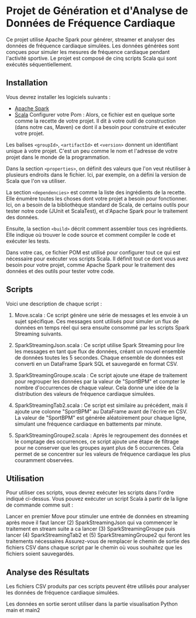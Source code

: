 # Projet de Génération et d'Analyse de Données de Fréquence Cardiaque

 Ce projet utilise Apache Spark pour générer, streamer et analyser des données de fréquence cardiaque simulées. Les données générées sont conçues pour simuler les mesures de fréquence cardiaque pendant l'activité sportive. Le projet est composé de cinq scripts Scala qui sont exécutés séquentiellement.

## Installation
Vous devrez installer les logiciels suivants :
- [Apache Spark](https://spark.apache.org/docs/latest/spark-standalone.html)
- [Scala](https://www.scala-lang.org/download/)
Configurer votre Pom :
 Alors, ce fichier est en quelque sorte comme la recette de votre projet. Il dit à votre outil de construction (dans notre cas, Maven) ce dont il a besoin pour construire et exécuter votre projet.

Les balises `<groupId>`, `<artifactId>` et `<version>` donnent un identifiant unique à votre projet. C'est un peu comme le nom et l'adresse de votre projet dans le monde de la programmation.

Dans la section `<properties>`, on définit des valeurs que l'on veut réutiliser à plusieurs endroits dans le fichier. Ici, par exemple, on a défini la version de Scala que l'on va utiliser.

La section `<dependencies>` est comme la liste des ingrédients de la recette. Elle énumère toutes les choses dont votre projet a besoin pour fonctionner. Ici, on a besoin de la bibliothèque standard de Scala, de certains outils pour tester notre code (JUnit et ScalaTest), et d'Apache Spark pour le traitement des données.

Ensuite, la section `<build>` décrit comment assembler tous ces ingrédients. Elle indique où trouver le code source et comment compiler le code et exécuter les tests.

Dans votre cas, ce fichier POM est utilisé pour configurer tout ce qui est nécessaire pour exécuter vos scripts Scala. Il définit tout ce dont vous avez besoin pour votre projet, comme Apache Spark pour le traitement des données et des outils pour tester votre code.




## Scripts
Voici une description de chaque script :
1. Move.scala : Ce script génère une série de messages et les envoie à un sujet spécifique. Ces messages sont utilisés pour simuler un flux de données en temps réel qui sera ensuite consommé par les scripts Spark Streaming suivants.

2. SparkStreamingJson.scala : Ce script utilise Spark Streaming pour lire les messages en tant que flux de données, créant un nouvel ensemble de données toutes les 5 secondes. Chaque ensemble de données est converti en un DataFrame Spark SQL et sauvegardé en format CSV.

3. SparkStreamingGroupe.scala : Ce script ajoute une étape de traitement pour regrouper les données par la valeur de "SportBPM" et compter le nombre d'occurrences de chaque valeur. Cela donne une idée de la distribution des valeurs de fréquence cardiaque simulées.
 
4. SparkStreamingTab2.scala : Ce script est similaire au précédent, mais il ajoute une colonne "SportBPM" au DataFrame avant de l'écrire en CSV. La valeur de "SportBPM" est générée aléatoirement pour chaque ligne, simulant une fréquence cardiaque en battements par minute.

5. SparkStreamingGroupe2.scala : Après le regroupement des données et le comptage des occurrences, ce script ajoute une étape de filtrage pour ne conserver que les groupes ayant plus de 5 occurrences. Cela permet de se concentrer sur les valeurs de fréquence cardiaque les plus couramment observées.

## Utilisation
Pour utiliser ces scripts, vous devrez exécuter les scripts dans l'ordre indiqué ci-dessus. Vous pouvez exécuter un script Scala à partir de la ligne de commande comme suit :

Lancer en premier  Move pour stimuler une entrée de données en streaming après move il faut lancer (2) SparkStreamingJson qui va commencer le traitement en stream suite a ca lancer (3) SparkStreamingGroupe puis lancer (4) SparkStreamingTab2 et (5) SparkStreamingGroupe2 qui feront les traitements nécessaires 
Assurez-vous de remplacer le chemin de sortie des fichiers CSV dans chaque script par le chemin où vous souhaitez que les fichiers soient sauvegardés.

## Analyse des Résultats

Les fichiers CSV produits par ces scripts peuvent être utilisés pour analyser les données de fréquence cardiaque simulées. 

Les données en sortie seront utiliser dans la partie visualisation Python 
main et main2 
